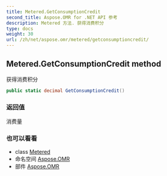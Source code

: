 ```yaml
---
title: Metered.GetConsumptionCredit
second_title: Aspose.OMR for .NET API 参考
description: Metered 方法. 获得消费积分
type: docs
weight: 30
url: /zh/net/aspose.omr/metered/getconsumptioncredit/
---
```

## Metered.GetConsumptionCredit method

获得消费积分

```csharp
public static decimal GetConsumptionCredit()
```

### 返回值

消费量

### 也可以看看

* class [Metered](../)
* 命名空间 [Aspose.OMR](../../metered/)
* 部件 [Aspose.OMR](../../../)


